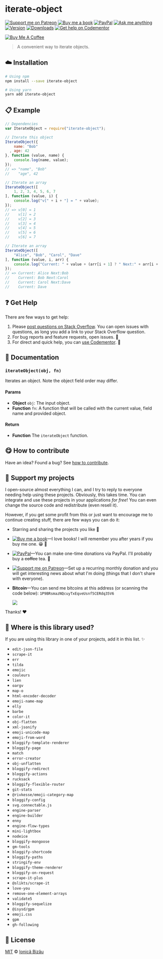 <!-- Please do not edit this file. Edit the `blah` field in the `package.json` instead. If in doubt, open an issue. -->


















# iterate-object

 [![Support me on Patreon][badge_patreon]][patreon] [![Buy me a book][badge_amazon]][amazon] [![PayPal][badge_paypal_donate]][paypal-donations] [![Ask me anything](https://img.shields.io/badge/ask%20me-anything-1abc9c.svg)](https://github.com/IonicaBizau/ama) [![Version](https://img.shields.io/npm/v/iterate-object.svg)](https://www.npmjs.com/package/iterate-object) [![Downloads](https://img.shields.io/npm/dt/iterate-object.svg)](https://www.npmjs.com/package/iterate-object) [![Get help on Codementor](https://cdn.codementor.io/badges/get_help_github.svg)](https://www.codementor.io/johnnyb?utm_source=github&utm_medium=button&utm_term=johnnyb&utm_campaign=github)

<a href="https://www.buymeacoffee.com/H96WwChMy" target="_blank"><img src="https://www.buymeacoffee.com/assets/img/custom_images/yellow_img.png" alt="Buy Me A Coffee"></a>







> A convenient way to iterate objects.

















## :cloud: Installation

```sh
# Using npm
npm install --save iterate-object

# Using yarn
yarn add iterate-object
```













## :clipboard: Example



```js
// Dependencies
var IterateObject = require("iterate-object");

// Iterate this object
IterateObject({
    name: "Bob"
  , age: 42
}, function (value, name) {
    console.log(name, value);
});
// => "name", "Bob"
//    "age", 42

// Iterate an array
IterateObject([
    1, 2, 3, 4, 5, 6, 7
], function (value, i) {
    console.log("v[" + i + "] = " + value);
});
// => v[0] = 1
//    v[1] = 2
//    v[2] = 3
//    v[3] = 4
//    v[4] = 5
//    v[5] = 6
//    v[6] = 7

// Iterate an array
IterateObject([
    "Alice", "Bob", "Carol", "Dave"
], function (value, i, arr) {
    console.log("Current: " + value + (arr[i + 1] ? " Next:" + arr[i + 1] : ""));
});
// => Current: Alice Next:Bob
//    Current: Bob Next:Carol
//    Current: Carol Next:Dave
//    Current: Dave
```











## :question: Get Help

There are few ways to get help:



 1. Please [post questions on Stack Overflow](https://stackoverflow.com/questions/ask). You can open issues with questions, as long you add a link to your Stack Overflow question.
 2. For bug reports and feature requests, open issues. :bug:
 3. For direct and quick help, you can [use Codementor](https://www.codementor.io/johnnyb). :rocket:





## :memo: Documentation


### `iterateObject(obj, fn)`
Iterates an object. Note the object field order may differ.

#### Params

- **Object** `obj`: The input object.
- **Function** `fn`: A function that will be called with the current value, field name and provided object.

#### Return
- **Function** The `iterateObject` function.














## :yum: How to contribute
Have an idea? Found a bug? See [how to contribute][contributing].


## :sparkling_heart: Support my projects
I open-source almost everything I can, and I try to reply to everyone needing help using these projects. Obviously,
this takes time. You can integrate and use these projects in your applications *for free*! You can even change the source code and redistribute (even resell it).

However, if you get some profit from this or just want to encourage me to continue creating stuff, there are few ways you can do it:


 - Starring and sharing the projects you like :rocket:
 - [![Buy me a book][badge_amazon]][amazon]—I love books! I will remember you after years if you buy me one. :grin: :book:
 - [![PayPal][badge_paypal]][paypal-donations]—You can make one-time donations via PayPal. I'll probably buy a ~~coffee~~ tea. :tea:
 - [![Support me on Patreon][badge_patreon]][patreon]—Set up a recurring monthly donation and you will get interesting news about what I'm doing (things that I don't share with everyone).
 - **Bitcoin**—You can send me bitcoins at this address (or scanning the code below): `1P9BRsmazNQcuyTxEqveUsnf5CERdq35V6`

    ![](https://i.imgur.com/z6OQI95.png)


Thanks! :heart:
















## :dizzy: Where is this library used?
If you are using this library in one of your projects, add it in this list. :sparkles:

 - `edit-json-file`
 - `scrape-it`
 - `err`
 - `tilda`
 - `emojic`
 - `couleurs`
 - `lien`
 - `oargv`
 - `map-o`
 - `html-encoder-decoder`
 - `emoji-name-map`
 - `elly`
 - `barbe`
 - `color-it`
 - `obj-flatten`
 - `xml-jsonify`
 - `emoji-unicode-map`
 - `emoji-from-word`
 - `bloggify-template-renderer`
 - `bloggify-page`
 - `match`
 - `error-creator`
 - `obj-unflatten`
 - `bloggify-redirect`
 - `bloggify-actions`
 - `rucksack`
 - `bloggify-flexible-router`
 - `git-stats`
 - `@rivkesse/emoji-category-map`
 - `bloggify-config`
 - `svg.connectable.js`
 - `engine-parser`
 - `engine-builder`
 - `enny`
 - `engine-flow-types`
 - `mini-lightbox`
 - `nodeice`
 - `bloggify-mongoose`
 - `gm-tools`
 - `bloggify-shortcode`
 - `bloggify-paths`
 - `stringify-env`
 - `bloggify-theme-renderer`
 - `bloggify-on-request`
 - `scrape-it-plus`
 - `@slikts/scrape-it`
 - `love-you`
 - `remove-one-element-arrays`
 - `validate5`
 - `bloggify-sequelize`
 - `@isysd/gpm`
 - `emoji.css`
 - `gpm`
 - `gh-following`











## :scroll: License

[MIT][license] © [Ionică Bizău][website]






[license]: /LICENSE
[website]: http://ionicabizau.net
[contributing]: /CONTRIBUTING.md
[docs]: /DOCUMENTATION.md
[badge_patreon]: https://ionicabizau.github.io/badges/patreon.svg
[badge_amazon]: https://ionicabizau.github.io/badges/amazon.svg
[badge_paypal]: https://ionicabizau.github.io/badges/paypal.svg
[badge_paypal_donate]: https://ionicabizau.github.io/badges/paypal_donate.svg
[patreon]: https://www.patreon.com/ionicabizau
[amazon]: http://amzn.eu/hRo9sIZ
[paypal-donations]: https://www.paypal.com/cgi-bin/webscr?cmd=_s-xclick&hosted_button_id=RVXDDLKKLQRJW
